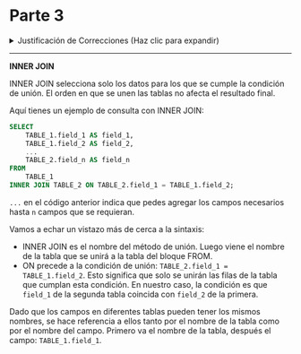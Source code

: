 # Parte 3

<details>
<summary>Justificación de Correcciones (Haz clic para expandir)</summary>

### Correcciones Realizadas

Se realizó una clarificación sobre el efecto del orden de las tablas en `INNER JOIN`, manteniendo que el orden no afecta el resultado final, lo cual es consistente con el texto original en inglés. También se corrigió la referencia al bloque `FROM` para una mejor precisión en la explicación de la sintaxis SQL, y se explicó el uso de `...` para indicar la inclusión de campos adicionales en la consulta.

### Comparación de Tiempo de Lectura

El texto original en inglés requería aproximadamente 0.72 minutos de lectura (179 palabras), mientras que la versión corregida en español aumentó a aproximadamente 0.79 minutos (197 palabras), reflejando adiciones para una mayor claridad y precisión en las explicaciones técnicas.

### Importancia de las Correcciones

Las correcciones y aclaraciones apuntan a evitar malentendidos y a mejorar la comprensión de la sintaxis y el funcionamiento de `INNER JOIN` en SQL. Estas mejoras son fundamentales para asegurar que los lectores comprendan adecuadamente cómo y por qué usar `INNER JOIN` en sus consultas de bases de datos.

### Sugerencias

Aunque la traducción se ha ajustado para ser fiel al contenido original y mejorar la claridad, se sugiere considerar la inclusión de ejemplos prácticos o tablas comparativas que ilustren el uso de `INNER JOIN` en diferentes contextos. Esta adición podría enriquecer la sección, ofreciendo una visión más aplicada y facilitando la comprensión de conceptos complejos para los lectores.

</details>

---

**INNER JOIN**

INNER JOIN selecciona solo los datos para los que se cumple la condición de unión. El orden en que se unen las tablas no afecta el resultado final.

Aquí tienes un ejemplo de consulta con INNER JOIN:

```sql
SELECT
    TABLE_1.field_1 AS field_1,
    TABLE_1.field_2 AS field_2,
    ...
    TABLE_2.field_n AS field_n
FROM
    TABLE_1
INNER JOIN TABLE_2 ON TABLE_2.field_1 = TABLE_1.field_2;
```

`...` en el código anterior indica que pedes agregar los campos necesarios hasta `n` campos que se requieran.

Vamos a echar un vistazo más de cerca a la sintaxis:

- INNER JOIN es el nombre del método de unión. Luego viene el nombre de la tabla que se unirá a la tabla del bloque FROM.
- ON precede a la condición de unión: `TABLE_2.field_1 = TABLE_1.field_2`. Esto significa que solo se unirán las filas de la tabla que cumplan esta condición. En nuestro caso, la condición es que `field_1` de la segunda tabla coincida con `field_2` de la primera.

Dado que los campos en diferentes tablas pueden tener los mismos nombres, se hace referencia a ellos tanto por el nombre de la tabla como por el nombre del campo. Primero va el nombre de la tabla, después el campo: `TABLE_1.field_1`.
